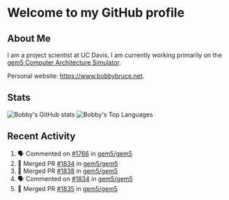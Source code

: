 # Welcome to my GitHub profile

## About Me

I am a project scientist at UC Davis. I am currently working primarily on the [gem5 Computer Architecture Simulator](https://github.com/gem5).

Personal website: <https://www.bobbybruce.net>.

## Stats

![Bobby's GitHub stats](https://github-readme-stats.vercel.app/api?username=bobbyrbruce&show_icons=true&theme=responsive&include_all_commits=true&count_private=true&show=reviews&disable_animations=true)
![Bobby's Top Languages ](https://github-readme-stats.vercel.app/api/top-langs/?username=bobbyrbruce&layout=compact&theme=responsive&count_private=true&langs_count=10&disable_animations=true)

## Recent Activity

<!--START_SECTION:activity-->
1. 🗣 Commented on [#1766](https://github.com/gem5/gem5/pull/1766#issuecomment-2519113079) in [gem5/gem5](https://github.com/gem5/gem5)
2. 🎉 Merged PR [#1834](https://github.com/gem5/gem5/pull/1834) in [gem5/gem5](https://github.com/gem5/gem5)
3. 🎉 Merged PR [#1838](https://github.com/gem5/gem5/pull/1838) in [gem5/gem5](https://github.com/gem5/gem5)
4. 🗣 Commented on [#1834](https://github.com/gem5/gem5/pull/1834#issuecomment-2518466557) in [gem5/gem5](https://github.com/gem5/gem5)
5. 🎉 Merged PR [#1835](https://github.com/gem5/gem5/pull/1835) in [gem5/gem5](https://github.com/gem5/gem5)
<!--END_SECTION:activity-->
